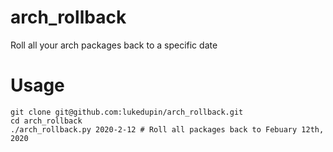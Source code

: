 # arch_rollback
Roll all your arch packages back to a specific date

# Usage

    git clone git@github.com:lukedupin/arch_rollback.git
    cd arch_rollback
    ./arch_rollback.py 2020-2-12 # Roll all packages back to Febuary 12th, 2020

